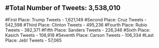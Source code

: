 #Total Number of Tweets: 3,538,010 
---
#First Place: Trump Tweets - 1,621,149
#Second Place: Cruz Tweets - 542,598
#Third Place: Clinton Tweets - 495,236
#Fourth Place: Rubio Tweets - 382,371
#Fifth Place: Sanders Tweets - 226,346
#Sixth Place: Kasich Tweets - 106,918
#Seventh Place: Carson Tweets - 106,334
#Last Place: Jeb! Tweets - 57,065
